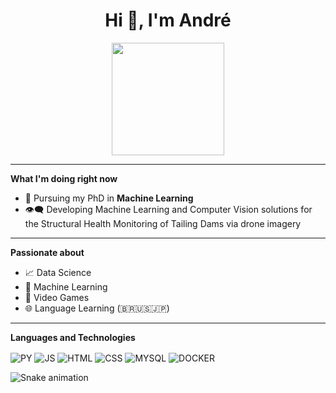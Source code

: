 <h1 align="center">Hi 👋, I'm André</h1>

<div align="center">
  <a href="https://github.com/andrematte">
   <img height="180em" src="https://github-readme-stats.vercel.app/api?username=andrematte&show_icons=true&theme=dracula&include_all_commits=true&count_private=true"/>
 <!--   <img height="180em" src="https://github-readme-stats.vercel.app/api/top-langs/?username=andrematte&layout=compact&langs_count=8&theme=dracula&hide=jupyter%20notebook"/> --> 
   </a>
</div>
 
***
**What I'm doing right now**
- 🔭 Pursuing my PhD in **Machine Learning**
- 👁‍🗨 Developing Machine Learning and Computer Vision solutions for the Structural Health Monitoring of Tailing Dams via drone imagery

***
**Passionate about**
- 📈 Data Science
- 🤖 Machine Learning
- 👾 Video Games
- 🌐 Language Learning (🇧🇷🇺🇸🇯🇵)

***
**Languages and Technologies**

<div style="display: inline_block">
 <img align="center" alt="PY" src="https://img.shields.io/badge/Python-14354C?style=for-the-badge&logo=python&logoColor=white"> 
 <img align="center" alt="JS" src="https://img.shields.io/badge/JavaScript-F7DF1E?style=for-the-badge&logo=javascript&logoColor=black">
 <img align="center" alt="HTML" src="https://img.shields.io/badge/HTML5-E34F26?style=for-the-badge&logo=html5&logoColor=white">
 <img align="center" alt="CSS" src="https://img.shields.io/badge/CSS3-1572B6?style=for-the-badge&logo=css3&logoColor=white">
 <img align="center" alt="MYSQL" src="https://img.shields.io/badge/MySQL-14354C?style=for-the-badge&logo=mysql&logoColor=white">
 <img align="center" alt="DOCKER" src="https://img.shields.io/badge/docker-%230db7ed.svg?style=for-the-badge&logo=docker&logoColor=white">  
</div>

![Snake animation](https://github.com/andrematte/andrematte/blob/output/github-contribution-grid-snake.svg)
